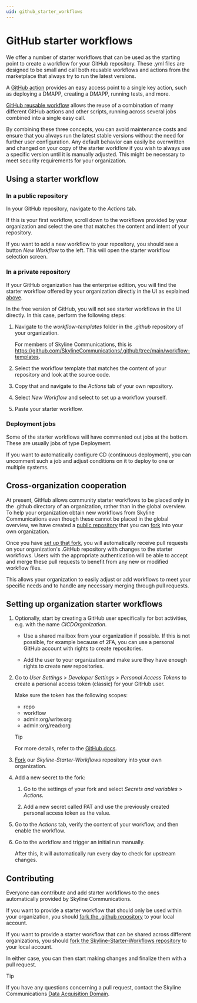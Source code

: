 ```yaml
---
uid: github_starter_workflows
---
```


# GitHub starter workflows

We offer a number of starter workflows that can be used as the starting point to create a workflow for your GitHub repository. These .yml files are designed to be small and call both reusable workflows and actions from the marketplace that always try to run the latest versions.

A [GitHub action](xref:Deploying_Automation_scripts_from_a_GitHub_repository) provides an easy access point to a single key action, such as deploying a DMAPP, creating a DMAPP, running tests, and more.

[GitHub reusable workflow](xref:github_reusable_workflows) allows the reuse of a combination of many different GitHub actions and other scripts, running across several jobs combined into a single easy call.

By combining these three concepts, you can avoid maintenance costs and ensure that you always run the latest stable versions without the need for further user configuration. Any default behavior can easily be overwritten and changed on your copy of the starter workflow if you wish to always use a specific version until it is manually adjusted. This might be necessary to meet security requirements for your organization.

## Using a starter workflow

### In a public repository

In your GitHub repository, navigate to the *Actions* tab.

If this is your first workflow, scroll down to the workflows provided by your organization and select the one that matches the content and intent of your repository.

If you want to add a new workflow to your repository, you should see a button *New Workflow* to the left. This will open the starter workflow selection screen.

### In a private repository

If your GitHub organization has the enterprise edition, you will find the starter workflow offered by your organization directly in the UI as explained [above](#in-a-public-repository).

In the free version of GitHub, you will not see starter workflows in the UI directly. In this case, perform the following steps:

1. Navigate to the *workflow-templates* folder in the *.github* repository of your organization.

   For members of Skyline Communications, this is <https://github.com/SkylineCommunications/.github/tree/main/workflow-templates>.

1. Select the workflow template that matches the content of your repository and look at the source code.

1. Copy that and navigate to the *Actions* tab of your own repository.

1. Select *New Workflow* and select to set up a workflow yourself.

1. Paste your starter workflow.

### Deployment jobs

Some of the starter workflows will have commented out jobs at the bottom. These are usually jobs of type Deployment.

If you want to automatically configure CD (continuous deployment), you can uncomment such a job and adjust conditions on it to deploy to one or multiple systems.

## Cross-organization cooperation

At present, GitHub allows community starter workflows to be placed only in the .github directory of an organization, rather than in the global overview. To help your organization obtain new workflows from Skyline Communications even though these cannot be placed in the global overview, we have created a [public repository](https://github.com/SkylineCommunications/Skyline-Starter-Workflows) that you can [fork](https://github.com/SkylineCommunications/Skyline-Starter-Workflows/fork) into your own organization.

Once you have [set up that fork](#setting-up-organization-starter-workflows), you will automatically receive pull requests on your organization's .GitHub repository with changes to the starter workflows. Users with the appropriate authentication will be able to accept and merge these pull requests to benefit from any new or modified workflow files.

This allows your organization to easily adjust or add workflows to meet your specific needs and to handle any necessary merging through pull requests.

## Setting up organization starter workflows

1. Optionally, start by creating a GitHub user specifically for bot activities, e.g. with the name *CICDOrganization*.

   - Use a shared mailbox from your organization if possible. If this is not possible, for example because of 2FA, you can use a personal GitHub account with rights to create repositories.

   - Add the user to your organization and make sure they have enough rights to create new repositories.

1. Go to *User Settings* > *Developer Settings* > *Personal Access Tokens* to create a personal access token (classic) for your GitHub user.

   Make sure the token has the following scopes:
    - repo
    - workflow
    - admin:org/write:org
    - admin:org/read:org

   > [!TIP]
   > For more details, refer to the [GitHub docs](https://docs.github.com/en/authentication/keeping-your-account-and-data-secure/creating-a-personal-access-token).

1. [Fork](https://github.com/SkylineCommunications/Skyline-Starter-Workflows/fork) our *Skyline-Starter-Workflows* repository into your own organization.

1. Add a new secret to the fork:

   1. Go to the settings of your fork and select *Secrets and variables* > *Actions*.

   1. Add a new secret called PAT and use the previously created personal access token as the value.

1. Go to the *Actions* tab, verify the content of your workflow, and then enable the workflow.

1. Go to the workflow and trigger an initial run manually.

   After this, it will automatically run every day to check for upstream changes.

## Contributing

Everyone can contribute and add starter workflows to the ones automatically provided by Skyline Communications.

If you want to provide a starter workflow that should only be used within your organization, you should [fork the .github repository](https://github.com/SkylineCommunications/.github/fork) to your local account.

If you want to provide a starter workflow that can be shared across different organizations, you should [fork the Skyline-Starter-Workflows repository](https://github.com/SkylineCommunications/Skyline-Starter-Workflows/fork) to your local account.

In either case, you can then start making changes and finalize them with a pull request.

> [!TIP]
> If you have any questions concerning a pull request, contact the Skyline Communications [Data Acquisition Domain](mailTo:support.data-acquisition@skyline.be?subject=Pull%20Request%20-%20GitHub%20Workflow%20Contribution&body=Hello,).
